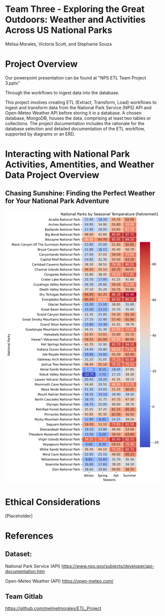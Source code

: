 # Team Three - Exploring the Great Outdoors: Weather and Activities Across US National Parks
Melisa Morales, Victoria Scott, and Stephanie Souza

# Project Overview

Our powerpoint presentation can be found at "NPS ETL Team Project 3.pptx"

Through the  workflows to ingest data into the database. 

This project involves creating ETL (Extract, Transform, Load) workflows to ingest and transform data from the National Park Service (NPS) API and Open-Meteo Weather API before storing it in a database. A chosen database, MongoDB, houses the data, comprising at least two tables or collections. The project documentation includes the rationale for the database selection and detailed documentation of the ETL workflow, supported by diagrams or an ERD.

# Interacting with National Park Activities, Amentities, and Weather Data Project Overview

## Chasing Sunshine: Finding the Perfect Weather for Your National Park Adventure
![Top 5 Values](Extract/NPS_Weather/Images/svm_conf.png)

# Ethical Considerations

[Placeholder]

# References
## Dataset: 
National Park Service (API)
https://www.nps.gov/subjects/developer/api-documentation.htm

Open-Meteo Weather (API)
https://open-meteo.com/

## Team Gitlab
https://github.com/melmelmorales/ETL_Project
